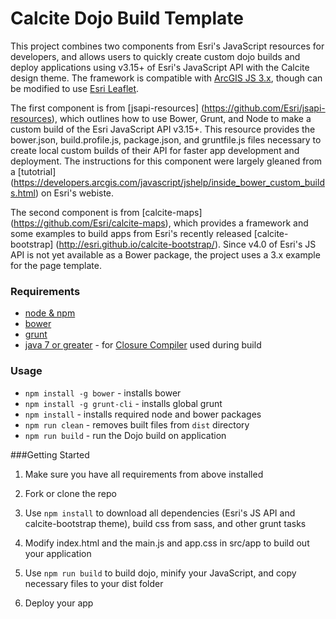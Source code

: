# Calcite Dojo Build Template

This project combines two components from Esri's JavaScript resources for developers, and allows users to quickly create custom dojo builds and deploy applications using v3.15+ of Esri's JavaScript API with the Calcite design theme.  The framework is compatible with [ArcGIS JS 3.x](https://developers.arcgis.com/javascript/), though can be modified to use [Esri Leaflet](https://github.com/Esri/esri-leaflet). 

The first component is from [jsapi-resources] (https://github.com/Esri/jsapi-resources), which outlines how to use Bower, Grunt, and Node to make a custom build of the Esri JavaScript API v3.15+.  This resource provides the bower.json, build.profile.js, package.json, and gruntfile.js files necessary to create local custom builds of their API for faster app development and deployment.  The instructions for this component were largely gleaned from a [tutotrial] (https://developers.arcgis.com/javascript/jshelp/inside_bower_custom_builds.html) on Esri's webiste. 

The second component is from [calcite-maps] (https://github.com/Esri/calcite-maps), which provides a framework and some examples to build apps from Esri's recently released [calcite-bootstrap] (http://esri.github.io/calcite-bootstrap/).   Since v4.0 of Esri's JS API is not yet available as a Bower package, the project uses a 3.x example for the page template.  

### Requirements
* [node & npm](https://nodejs.org/)
* [bower](http://bower.io/)
* [grunt](http://gruntjs.com/)
* [java 7 or greater](https://java.com/en/download/) - for [Closure Compiler](https://github.com/google/closure-compiler) used during build

### Usage
* `npm install -g bower` - installs bower
* `npm install -g grunt-cli` - installs global grunt
* `npm install` - installs required node and bower packages
* `npm run clean` - removes built files from `dist` directory
* `npm run build` - run the Dojo build on application

###Getting Started<a id="getting-started"></a>

1. Make sure you have all requirements from above installed

2. Fork or clone the repo

3. Use `npm install` to download all dependencies (Esri's JS API and calcite-bootstrap theme), build css from sass, and other grunt tasks

4. Modify index.html and the main.js and app.css in src/app to build out your application

5. Use `npm run build` to build dojo, minify your JavaScript, and copy necessary files to your dist folder 

6. Deploy your app
